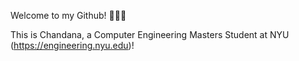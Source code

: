 Welcome to my Github! 🌱🍄🌿


This is Chandana, a Computer Engineering Masters Student at NYU (https://engineering.nyu.edu)!
